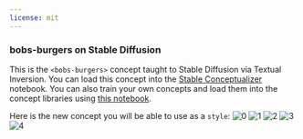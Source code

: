 ```yaml
---
license: mit
---
```

### bobs-burgers on Stable Diffusion
This is the `<bobs-burgers>` concept taught to Stable Diffusion via Textual Inversion. You can load this concept into the [Stable Conceptualizer](https://colab.research.google.com/github/huggingface/notebooks/blob/main/diffusers/stable_conceptualizer_inference.ipynb) notebook. You can also train your own concepts and load them into the concept libraries using [this notebook](https://colab.research.google.com/github/huggingface/notebooks/blob/main/diffusers/sd_textual_inversion_training.ipynb).

Here is the new concept you will be able to use as a `style`:
![<bobs-burgers> 0](https://huggingface.co/sd-concepts-library/bobs-burgers/resolve/main/concept_images/3.jpeg)
![<bobs-burgers> 1](https://huggingface.co/sd-concepts-library/bobs-burgers/resolve/main/concept_images/0.jpeg)
![<bobs-burgers> 2](https://huggingface.co/sd-concepts-library/bobs-burgers/resolve/main/concept_images/1.jpeg)
![<bobs-burgers> 3](https://huggingface.co/sd-concepts-library/bobs-burgers/resolve/main/concept_images/2.jpeg)
![<bobs-burgers> 4](https://huggingface.co/sd-concepts-library/bobs-burgers/resolve/main/concept_images/4.jpeg)

